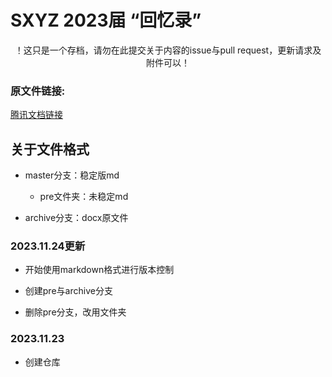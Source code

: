 # SXYZ 2023届 “回忆录”

<p align=center>
！这只是一个存档，请勿在此提交关于内容的issue与pull request，更新请求及附件可以！
</p>


### 原文件链接: 

 <a href="https://docs.qq.com/doc/DSUFOaXFCR2tFamVC?dver=">腾讯文档链接<a>


## 关于文件格式

 - master分支：稳定版md

    + pre文件夹：未稳定md

 - archive分支：docx原文件


### 2023.11.24更新

 - 开始使用markdown格式进行版本控制

 - 创建pre与archive分支

 - 删除pre分支，改用文件夹

### 2023.11.23

 - 创建仓库
